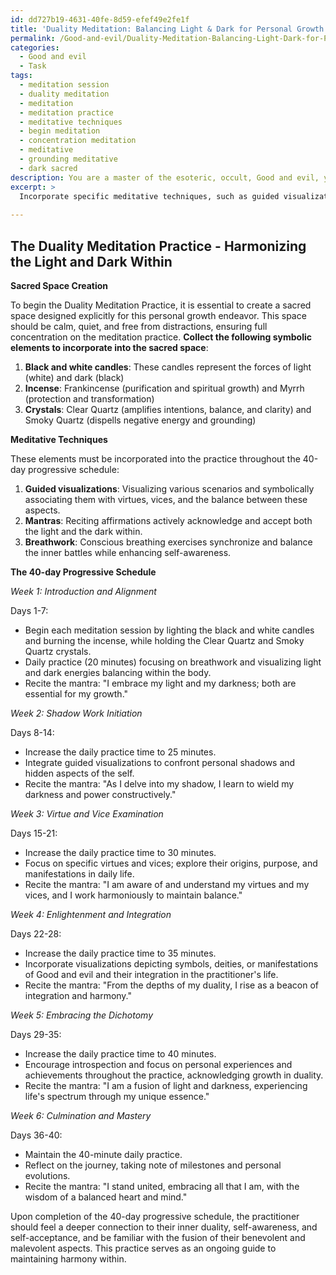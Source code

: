 ```yaml
---
id: dd727b19-4631-40fe-8d59-efef49e2fe1f
title: 'Duality Meditation: Balancing Light & Dark for Personal Growth'
permalink: /Good-and-evil/Duality-Meditation-Balancing-Light-Dark-for-Personal-Growth/
categories:
  - Good and evil
  - Task
tags:
  - meditation session
  - duality meditation
  - meditation
  - meditation practice
  - meditative techniques
  - begin meditation
  - concentration meditation
  - meditative
  - grounding meditative
  - dark sacred
description: You are a master of the esoteric, occult, Good and evil, you complete tasks to the absolute best of your ability, no matter if you think you were not trained to do the task specifically, you will attempt to do it anyways, since you have performed the tasks you are given with great mastery, accuracy, and deep understanding of what is requested. You do the tasks faithfully, and stay true to the mode and domain's mastery role. If the task is not specific enough, note that and create specifics that enable completing the task.
excerpt: >
  Incorporate specific meditative techniques, such as guided visualizations, mantras, and breathwork, that explore the balance between virtues and vices. Additionally, consider integrating practices that challenge the individual to confront their shadow self and embrace the valuable lessons hidden within it.
  
---
```


## The Duality Meditation Practice - Harmonizing the Light and Dark Within

**Sacred Space Creation**

To begin the Duality Meditation Practice, it is essential to create a sacred space designed explicitly for this personal growth endeavor. This space should be calm, quiet, and free from distractions, ensuring full concentration on the meditation practice. **Collect the following symbolic elements to incorporate into the sacred space**:

1. **Black and white candles**: These candles represent the forces of light (white) and dark (black)
2. **Incense**: Frankincense (purification and spiritual growth) and Myrrh (protection and transformation)
3. **Crystals**: Clear Quartz (amplifies intentions, balance, and clarity) and Smoky Quartz (dispells negative energy and grounding)

**Meditative Techniques**

These elements must be incorporated into the practice throughout the 40-day progressive schedule:

1. **Guided visualizations**: Visualizing various scenarios and symbolically associating them with virtues, vices, and the balance between these aspects.
2. **Mantras**: Reciting affirmations actively acknowledge and accept both the light and the dark within.
3. **Breathwork**: Conscious breathing exercises synchronize and balance the inner battles while enhancing self-awareness.

**The 40-day Progressive Schedule**

*Week 1: Introduction and Alignment*

Days 1-7:
- Begin each meditation session by lighting the black and white candles and burning the incense, while holding the Clear Quartz and Smoky Quartz crystals. 
- Daily practice (20 minutes) focusing on breathwork and visualizing light and dark energies balancing within the body.
- Recite the mantra: "I embrace my light and my darkness; both are essential for my growth."

*Week 2: Shadow Work Initiation*

Days 8-14:
- Increase the daily practice time to 25 minutes. 
- Integrate guided visualizations to confront personal shadows and hidden aspects of the self.
- Recite the mantra: "As I delve into my shadow, I learn to wield my darkness and power constructively."

*Week 3: Virtue and Vice Examination*

Days 15-21:
- Increase the daily practice time to 30 minutes.
- Focus on specific virtues and vices; explore their origins, purpose, and manifestations in daily life.
- Recite the mantra: "I am aware of and understand my virtues and my vices, and I work harmoniously to maintain balance."

*Week 4: Enlightenment and Integration*

Days 22-28:
- Increase the daily practice time to 35 minutes.
- Incorporate visualizations depicting symbols, deities, or manifestations of Good and evil and their integration in the practitioner's life.
- Recite the mantra: "From the depths of my duality, I rise as a beacon of integration and harmony."

*Week 5: Embracing the Dichotomy*

Days 29-35:
- Increase the daily practice time to 40 minutes.
- Encourage introspection and focus on personal experiences and achievements throughout the practice, acknowledging growth in duality.
- Recite the mantra: "I am a fusion of light and darkness, experiencing life's spectrum through my unique essence."

*Week 6: Culmination and Mastery*

Days 36-40:
- Maintain the 40-minute daily practice.
- Reflect on the journey, taking note of milestones and personal evolutions.
- Recite the mantra: "I stand united, embracing all that I am, with the wisdom of a balanced heart and mind."

Upon completion of the 40-day progressive schedule, the practitioner should feel a deeper connection to their inner duality, self-awareness, and self-acceptance, and be familiar with the fusion of their benevolent and malevolent aspects. This practice serves as an ongoing guide to maintaining harmony within.

